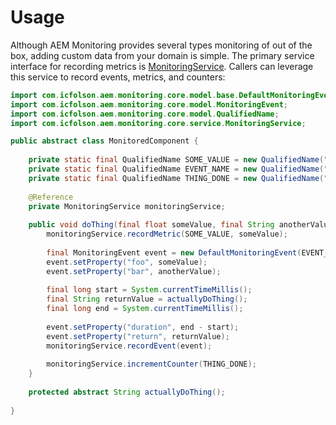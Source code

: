 # Usage

Although AEM Monitoring provides several types monitoring of out of the box, adding custom data from your domain is simple.  The primary service interface for recording metrics is [MonitoringService](http://code.digitalatolson.com/aem-monitoring/apidocs/com/icfolson/aem/monitoring/core/service/MonitoringService.html). Callers can leverage this service to record events, metrics, and counters:

```java
import com.icfolson.aem.monitoring.core.model.base.DefaultMonitoringEvent;
import com.icfolson.aem.monitoring.core.model.MonitoringEvent;
import com.icfolson.aem.monitoring.core.model.QualifiedName;
import com.icfolson.aem.monitoring.core.service.MonitoringService;

public abstract class MonitoredComponent {
    
    private static final QualifiedName SOME_VALUE = new QualifiedName("some", "value");
    private static final QualifiedName EVENT_NAME = new QualifiedName("event");
    private static final QualifiedName THING_DONE = new QualifiedName("thing", "done");
    
    @Reference
    private MonitoringService monitoringService;
    
    public void doThing(final float someValue, final String anotherValue) {
        monitoringService.recordMetric(SOME_VALUE, someValue);
        
        final MonitoringEvent event = new DefaultMonitoringEvent(EVENT_NAME);
        event.setProperty("foo", someValue);
        event.setProperty("bar", anotherValue);
        
        final long start = System.currentTimeMillis();
        final String returnValue = actuallyDoThing();
        final long end = System.currentTimeMillis();
        
        event.setProperty("duration", end - start);
        event.setProperty("return", returnValue);
        monitoringService.recordEvent(event);
        
        monitoringService.incrementCounter(THING_DONE);
    }
    
    protected abstract String actuallyDoThing();
    
}

```
